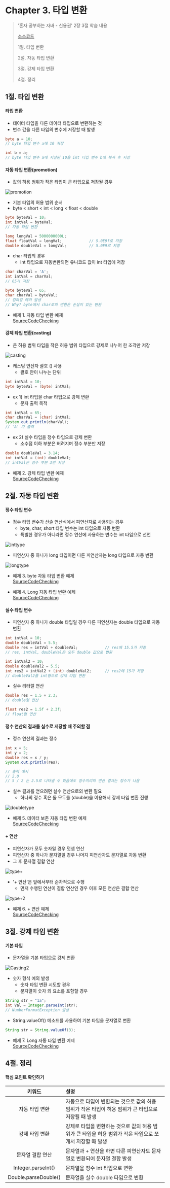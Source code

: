 #  Chapter 3. 타입 변환
> '혼자 공부하는 자바 - 신용권' 2장 3절 학습 내용
>
> [소스코드](https://github.com/BangYunseo/SelfStudyJava/tree/main/ch03_TypeCasting)
> 
> 1절. 타입 변환
>
> 2절. 자동 타입 변환
>
> 3절. 강제 타입 변환
>
> 4절. 정리

## 1절. 타입 변환
#### 타입 변환
* 데이터 타입을 다른 데이터 타입으로 변환하는 것
* 변수 값을 다른 타입의 변수에 저장할 때 발생
```Java
byte a = 10;
// byte 타입 변수 a에 10 저장

int b = a;
// byte 타입 변수 a에 저장된 10을 int 타입 변수 b에 복사 후 저장
```

#### 자동 타입 변환(promotion)
* 값의 허용 범위가 작은 타입이 큰 타입으로 저장될 경우

![promotion](https://github.com/BangYunseo/TIL/blob/main/Language/Java/Image/ch03/promotion.PNG)

* 기본 타입의 허용 범위 순서
* byte < short < int < long < float < double
```Java
byte byteVal = 10;
int intVal = byteVal;
// 자동 타입 변환

long longVal = 5000000000L;
float floatVal = longVal;            // 5.0E9f로 저장
double doubleVal = longVal;          // 5.0E9로 저장
```

* char 타입의 경우
  * int 타입으로 자동변환되면 유니코드 값이 int 타입에 저장
```Java
char charVal = 'A';
int intVal = charVal;
// 65가 저장

byte byteVal = 65;
char charVal = byteVal;
// 컴파일 에러 발생
// Why? byte에서 char로의 변환은 손실이 있는 변환
```

* 예제 1. 자동 타입 변환 예제      
[SourceCodeChecking](https://github.com/BangYunseo/SelfStudyJava/blob/main/ch03_TypeCasting/PromotionExample.java)

#### 강제 타입 변환(casting)
* 큰 허용 범위 타입을 작은 허용 범위 타입으로 강제로 나누어 한 조각만 저장

![casting](https://github.com/BangYunseo/TIL/blob/main/Language/Java/Image/ch03/casting.PNG)

* 캐스팅 연산자 괄호 () 사용
  * 괄호 안이 나누는 단위

```Java
int intVal = 10;
byte byteVal = (byte) intVal;
```

* ex 1) int 타입을 char 타입으로 강제 변환
  * 문자 출력 목적

```Java
int intVal = 65;
char charVal = (char) intVal;
System.out.println(charVal);
// 'A' 가 출력
```

* ex 2) 실수 타입을 정수 타입으로 강제 변환
  * 소수점 이하 부분은 버려지며 정수 부분만 저장

```Java
double doubleVal = 3.14;
int intVal = (int) doubleVal;
// intVal은 정수 부분 3만 저장
```

* 예제 2. 강제 타입 변환 예제           
[SourceCodeChecking](https://github.com/BangYunseo/SelfStudyJava/blob/main/ch03_TypeCasting/CastingExample.java)

## 2절. 자동 타입 변환
#### 정수 타입 변수
* 정수 타입 변수가 산술 연산식에서 피연산자로 사용되는 경우
  * byte, char, short 타입 변수는 int 타입으로 자동 변환
  * 특별한 경우가 아니라면 정수 연산에 사용하는 변수는 int 타입으로 선언

![inttype](https://github.com/BangYunseo/TIL/blob/main/Language/Java/Image/ch03/inttype.PNG)

  * 피연산자 중 하나가 long 타입이면 다른 피연산자는 long 타입으로 자동 변환

![longtype](https://github.com/BangYunseo/TIL/blob/main/Language/Java/Image/ch03/longtype.PNG)

* 예제 3. byte 자동 타입 변환 예제           
[SourceCodeChecking](https://github.com/BangYunseo/SelfStudyJava/blob/main/ch03_TypeCasting/ByteOperationExample.java)

* 예제 4. Long 자동 타입 변환 예제           
[SourceCodeChecking](https://github.com/BangYunseo/SelfStudyJava/blob/main/ch03_TypeCasting/LongOperationExample.java)

#### 실수 타입 변수
* 피연산자 중 하나가 double 타입일 경우 다른 피연산자는 double 타입으로 자동 변환

```Java
int intVal = 10;
double doubleVal = 5.5;
double res = intVal + doubleVal;            // res에 15.5가 저장
// res, intVal, doubleVal은 모두 double 값으로 변환

int intVal2 = 10;
double doubleVal2 = 5.5;
int res2 = intVal2 + (int) doubleVal2;      // res2에 15가 저장
// doubleVal2를 int형으로 강제 타입 변환
```

* 실수 리터럴 연산
```Java
double res = 1.5 + 2.3;
// double형 연산

float res2 = 1.5f + 2.3f;
// float형 연산
```

#### 정수 연산의 결과를 실수로 저장할 때 주의할 점
* 정수 연산의 결과는 정수
```Java
int x = 5;
int y = 2;
double res = x / y;
System.out.println(res);

// 출력 예시
// 2.0
// 5 / 2 는 2.5로 나타낼 수 있음에도 정수끼리의 연산 결과는 정수가 나옴
 ```

* 실수 결과를 얻으려면 실수 연산으로의 변환 필요
  * 하나의 정수 혹은 둘 모두를 (double)을 이용해서 강제 타입 변환 진행

![doubletype](https://github.com/BangYunseo/TIL/blob/main/Language/Java/Image/ch03/doubletype.PNG)

* 예제 5. 데이터 보존 자동 타입 변환 예제           
[SourceCodeChecking](https://github.com/BangYunseo/SelfStudyJava/blob/main/ch03_TypeCasting/OperationsPromotionExample.java)

#### + 연산
* 피연산자가 모두 숫자일 경우 덧셈 연산
* 피연산자 중 하나가 문자열일 경우 나머지 피연산자도 문자열로 자동 변환
* 그 후 문자열 결합 연산

![type+](https://github.com/BangYunseo/TIL/blob/main/Language/Java/Image/ch03/type+.PNG)

* '+ 연산'은 앞에서부터 순차적으로 수행
  * 먼저 수행된 연산이 결합 연산인 경우 이후 모든 연산은 결합 연산

![type+2](https://github.com/BangYunseo/TIL/blob/main/Language/Java/Image/ch03/type+2.PNG)

* 예제 6. + 연산 예제           
[SourceCodeChecking](https://github.com/BangYunseo/SelfStudyJava/blob/main/ch03_TypeCasting/StringConcatExample.java)

## 3절. 강제 타입 변환
#### 기본 타입
* 문자열을 기본 타입으로 강제 변환

![Casting2](https://github.com/BangYunseo/TIL/blob/main/Language/Java/Image/ch03/Casting2.PNG)

* 숫자 형식 예외 발생
  * 숫자 타입 변환 시도할 경우
  * 문자열이 숫자 외 요소를 포함할 경우
 
```Java
String str = "1a";
int Val = Integer.parseInt(str);
// NumberFormatException 발생
```

* String.valueOf() 메소드를 사용하여 기본 타입을 문자열로 변환

```Java
String str = String.valueOf(3);
```

* 예제 7. Long 자동 타입 변환 예제             
[SourceCodeChecking](https://github.com/BangYunseo/SelfStudyJava/blob/main/ch03_TypeCasting/PrimitiveAndStringConversionExample.java)

## 4절. 정리
#### 핵심 포인트 확인하기

|키워드|설명|
|:---:|:---|
|자동 타입 변환|자동으로 타입이 변환되는 것으로 값의 허용 범위가 작은 타입이 허용 범위가 큰 타입으로 저장될 때 발생|
|강제 타입 변환|강제로 타입을 변환하는 것으로 값의 허용 범위가 큰 타입을 허용 범위가 작은 타입으로 쪼개서 저장할 때 발생|
|문자열 결합 연산|문자열과 + 연산을 하면 다른 피연산자도 문자열로 변환되어 문자열 결합 발생|
|Integer.parseInt()|문자열을 정수 int 타입으로 변환|
|Double.parseDouble()|문자열을 실수 double 타입으로 변환|
